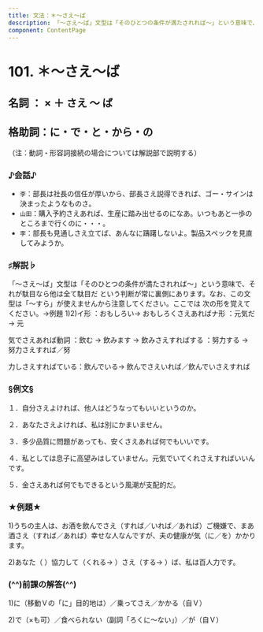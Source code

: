 ```yaml
---
title: 文法：＊～さえ～ば
description: 「～さえ～ば」文型は「そのひとつの条件が満たされれば～」という意味で、それが駄目なら他は全て駄目だ という判断が常に裏側にあります。なお、この文型は「～すら」が使えませんから注意してください。ここでは 次の形を覚えてください。→例題 1)2)イ形 ：おもしろい→ おもしろくさえあればナ形 ：元気だ → 元
component: ContentPage
---
```



# 101. ＊～さえ～ば
## 名詞 ： × ＋ さえ ～ ば
## 格助詞：に・で・と・から・の  

（注：動詞・形容詞接続の場合については解説部で説明する）
### ♪会話♪
- `李`：部長は社長の信任が厚いから、部長さえ説得できれば、ゴー・サインは決まったようなものさ。
- `山田`：購入予約さえあれば、生産に踏み出せるのになあ。いつもあと一歩のところまで行くのに・・・。
- `李`：部長も見通しさえ立てば、あんなに躊躇しないよ。製品スペックを見直してみようか。
### ♯解説♭
「～さえ～ば」文型は「そのひとつの条件が満たされれば～」という意味で、それが駄目なら他は全て駄目だ という判断が常に裏側にあります。なお、この文型は「～すら」が使えませんから注意してください。ここでは 次の形を覚えてください。→例題 1)2)イ形 ：おもしろい→ おもしろくさえあればナ形 ：元気だ → 元

気でさえあれば動詞 ：飲む → 飲みます → 飲みさえすればする ：努力する → 努力さえすれば／努

力しさえすればている：飲んでいる→ 飲んでさえいれば／飲んでいさえすれば
### §例文§
１．自分さえよければ、他人はどうなってもいいというのか。

２．あなたさえよければ、私は別にかまいません。

３．多少品質に問題があっても、安くさえあれば何でもいいです。

４．私としては息子に高望みはしていません。元気でいてくれさえすればいいんです。

５．金さえあれば何でもできるという風潮が支配的だ。
### ★例題★
1)うちの主人は、お酒を飲んでさえ（すれば／いれば／あれば）ご機嫌で、まあ酒さえ（すれば／あれば）幸せな人なんですが、夫の健康が気（に／を）かかります。  

2)あなた（ ）協力して（くれる→ ）さえ（する→ ）ば、私は百人力です。
### (^^)前課の解答(^^)
1)に（移動Ｖの「に」目的地は）／乗ってさえ／かかる（自Ｖ）

2)で（×も可）／食べられない（副詞「ろくに～ない」）／が（自Ｖ）
